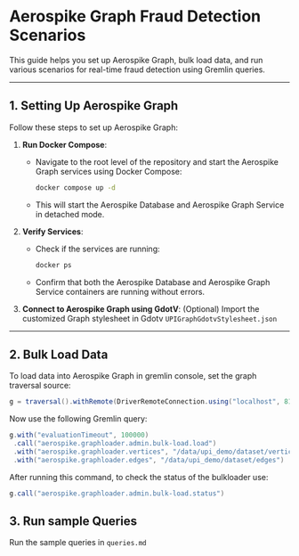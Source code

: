 # Aerospike Graph Fraud Detection Scenarios

This guide helps you set up Aerospike Graph, bulk load data, and run various scenarios for real-time fraud detection using Gremlin queries.

---

## 1. Setting Up Aerospike Graph

Follow these steps to set up Aerospike Graph:

1. **Run Docker Compose**:
   - Navigate to the root level of the repository and start the Aerospike Graph services using Docker Compose:
     ```bash
     docker compose up -d
     ```
   - This will start the Aerospike Database and Aerospike Graph Service in detached mode.

2. **Verify Services**:
   - Check if the services are running:
     ```bash
     docker ps
     ```
   - Confirm that both the Aerospike Database and Aerospike Graph Service containers are running without errors.

3. **Connect to Aerospike Graph using GdotV**:
   (Optional) Import the customized Graph stylesheet in Gdotv `UPIGraphGdotvStylesheet.json`
   
---

## 2. Bulk Load Data

To load data into Aerospike Graph in gremlin console, set the graph traversal source:
```groovy
g = traversal().withRemote(DriverRemoteConnection.using("localhost", 8182, "g"))
```

Now use the following Gremlin query:
```groovy
g.with("evaluationTimeout", 100000)
 .call("aerospike.graphloader.admin.bulk-load.load")
 .with("aerospike.graphloader.vertices", "/data/upi_demo/dataset/vertices")
 .with("aerospike.graphloader.edges", "/data/upi_demo/dataset/edges")
```

After running this command, to check the status of the bulkloader use:
```groovy
g.call("aerospike.graphloader.admin.bulk-load.status")
```

## 3. Run sample Queries

Run the sample queries in `queries.md`  
